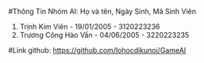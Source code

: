 #Thông Tin Nhóm AI: Họ và tên, Ngày Sinh, Mã Sinh Viên

1. Trịnh Kim Viên - 19/01/2005 - 3120223236
2. Trương Công Hào Vấn - 04/06/2005 - 3220223235

#Link github: https://github.com/lohocdikunoi/GameAI
